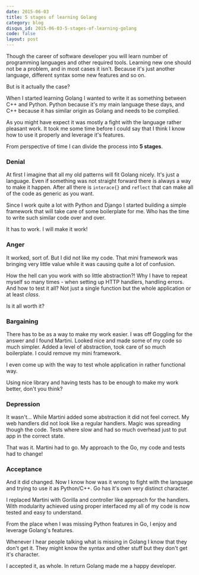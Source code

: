 ```yaml
---
date: 2015-06-03
title: 5 stages of learning Golang
category: blog
disqus_id: 2015-06-03-5-stages-of-learning-golang
code: false
layout: post
---
```


Though the career of software developer you will learn number of programming languages and other required tools. Learning new one should not be a problem, and in most cases it isn't. Because it's just another language, different syntax some new features and so on.

But is it actually the case?

When I started learning Golang I wanted to write it as something between C++ and Python. Python because it's my main language these days, and C++ because it has similar origin as Golang and needs to be complied.

As you might have expect it was mostly a fight with the language rather pleasant work. It took me some time before I could say that I think I know how to use it properly and leverage it's features.

From perspective of time I can divide the process into **5 stages**.

### Denial

At first I imagine that all my old patterns will fit Golang nicely. It's just a language. Even if something was not straight forward there is always a way to make it happen. After all there is `interace{}` and `reflect` that can make all of the code as generic as you want.

Since I work quite a lot with Python and Django I started building a simple framework that will take care of some boilerplate for me. Who has the time to write such similar code over and over.

It has to work. I will make it work!

### Anger

It worked, sort of. But I did not like my code. That mini framework was bringing very little value while it was causing quite a lot of confusion.

How the hell can you work with so little abstraction?! Why I have to repeat myself so many times - when setting up HTTP handlers, handling errors. And how to test it all? Not just a single function but the whole application or at least *class*.

Is it all worth it?

### Bargaining

There has to be as a way to make my work easier. I was off Goggling for the answer and I found Martini. Looked nice and made some of my code so much simpler. Added a level of abstraction, took care of so much boilerplate. I could remove my mini framework.

I even come up with the way to test whole application in rather functional way.

Using nice library and having tests has to be enough to make my work better, don't you think?

### Depression

It wasn't... While Martini added some abstraction it did not feel correct. My web handlers did not look like a regular handlers. Magic was spreading though the code. Tests where slow and had so much overhead just to put app in the correct state.

That was it. Martini had to go. My approach to the Go, my code and tests had to change!

### Acceptance

And it did changed. Now I know how was it wrong to fight with the language and trying to use it as Python/C++. Go has it's own very distinct character.

I replaced Martini with Gorilla and controller like approach for the handlers. With modularity achieved using proper interfaced my all of my code is now tested and easy to understand.

From the place when I was missing Python features in Go, I enjoy and leverage  Golang's features.

Whenever I hear people talking what is missing in Golang I know that they don't get it. They might know the syntax and other stuff but they don't get it's character.

I accepted it, as whole. In return Golang made me a happy developer.
